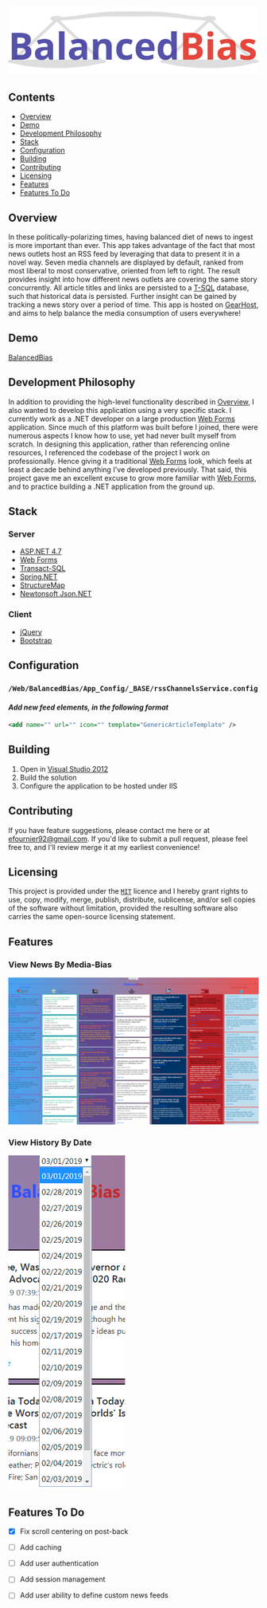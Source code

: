 # ![BalancedBias](https://raw.githubusercontent.com/efournier92/balancedbias/master/Web/Media/img/Logo/BalancedBias_Logo_Dark.png)

## Contents
- [Overview](#overview)
- [Demo](#demo)
- [Development Philosophy](#development-philosophy)
- [Stack](#stack)
- [Configuration](#configuration)
- [Building](#building)
- [Contributing](#contributing)
- [Licensing](#licensing)
- [Features](#features)
- [Features To Do](#features-to-do)

## Overview
In these politically-polarizing times, having balanced diet of news to ingest is more important than ever. This app takes advantage of the fact that most news outlets host an RSS feed by leveraging that data to present it in a novel way. Seven media channels are displayed by default, ranked from most liberal to most conservative, oriented from left to right. The result provides insight into how different news outlets are covering the same story concurrently. All article titles and links are persisted to a [T-SQL](https://en.wikipedia.org/wiki/Transact-SQ://en.wikipedia.org/wiki/Transact-SQL) database, such that historical data is persisted. Further insight can be gained by tracking a news story over a period of time. This app is hosted on [GearHost](https://www.gearhost.com/), and aims to help balance the media consumption of users everywhere!

## Demo
[BalancedBias](http://balancedbias.gearhostpreview.com/)

## Development Philosophy
In addition to providing the high-level functionality described in [Overview](#overview), I also wanted to develop this application using a very specific stack. I currently work as a .NET developer on a large production [Web Forms](https://docs.microsoft.com/en-us/aspnet/web-forms/what-is-web-forms) application. Since much of this platform was built before I joined, there were numerous aspects I know how to use, yet had never built myself from scratch. In designing this application, rather than referencing online resources, I referenced the codebase of the project I work on professionally. Hence giving it a traditional [Web Forms](https://docs.microsoft.com/en-us/aspnet/web-forms/what-is-web-forms) look, which feels at least a decade behind anything I've developed previously. That said, this project gave me an excellent excuse to grow more familiar with [Web Forms](https://docs.microsoft.com/en-us/aspnet/web-forms/what-is-web-forms), and to practice building a .NET application from the ground up.

## Stack

### Server
- [ASP.NET 4.7](https://docs.microsoft.com/en-us/dotnet/framework/)
- [Web Forms](https://docs.microsoft.com/en-us/aspnet/web-forms/what-is-web-forms)
- [Transact-SQL](https://en.wikipedia.org/wiki/Transact-SQL)
- [Spring.NET](http://springframework.net/)
- [StructureMap](http://structuremap.github.io/)
- [Newtonsoft Json.NET](https://www.newtonsoft.com/json)

### Client
- [jQuery](https://jquery.com/)
- [Bootstrap](https://getbootstrap.com/)

## Configuration

### `/Web/BalancedBias/App_Config/_BASE/rssChannelsService.config`

#### _Add new feed elements, in the following format_
```xml
<add name="" url="" icon="" template="GenericArticleTemplate" />
```

## Building
1. Open in [Visual Studio 2012](https://visualstudio.microsoft.com/vs/older-downloads/)
2. Build the solution
3. Configure the application to be hosted under IIS

## Contributing
If you have feature suggestions, please contact me here or at efournier92@gmail.com. If you'd like to submit a pull request, please feel free to, and I'll review merge it at my earliest convenience!

## Licensing
This project is provided under the [`MIT`](https://opensource.org/licenses/MIT) licence and I hereby grant rights to use, copy, modify, merge, publish, distribute, sublicense, and/or sell copies of the software without limitation, provided the resulting software also carries the same open-source licensing statement.

## Features

### View News By Media-Bias
![News Dashboard](https://raw.githubusercontent.com/efournier92/balancedbias/master/Web/Media/img/ScreenShots/BalancedBias_NewsDashboard.png)

### View History By Date
![Dates Screen](https://raw.githubusercontent.com/efournier92/balancedbias/master/Web/Media/img/ScreenShots/BalancedBias_DatesDropdown.png)

## Features To Do
- [X] Fix scroll centering on post-back
- [ ] Add caching
- [ ] Add user authentication
- [ ] Add session management
- [ ] Add user ability to define custom news feeds

